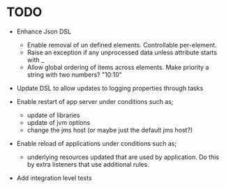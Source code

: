 # TODO

* Enhance Json DSL
    * Enable removal of un defined elements. Controllable per-element.
    * Raise an exception if any unprocessed data unless attribute starts with _
    * Allow global ordering of items across elements. Make priority a string with two numbers? "10:10"

* Update DSL to allow updates to logging properties through tasks

* Enable restart of app server under conditions such as;
    * update of libraries
    * update of jvm options
    * change the jms host (or maybe just the default jms host?)

* Enable reload of applications under conditions such as;
  - underlying resources updated that are used by application. Do this by extra listeners that use additional rules.

* Add integration level tests
